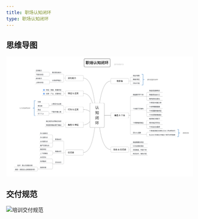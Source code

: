 ```yaml
---
title: 职场认知闭环
type: 职场认知闭环
---
```


## 思维导图

![职场认知闭环](/images/职场认知闭环.png)

## 交付规范

![培训交付规范](/images/培训交付规范.png)
